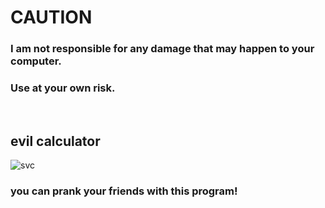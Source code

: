 # CAUTION

### I am not responsible for any damage that may happen to your computer. 
### Use at your own risk.

<br>

## evil calculator

![svc](https://github.com/user-attachments/assets/3e3487f4-7636-4e5d-8f8c-90817e330a5d)

<h3>you can prank your friends with this program!</h3>
